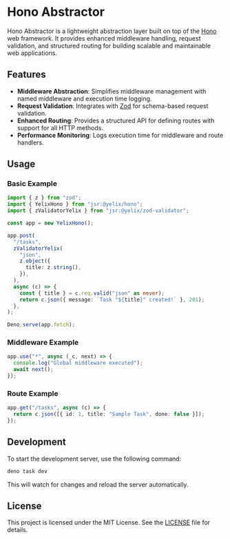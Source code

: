 # Hono Abstractor

Hono Abstractor is a lightweight abstraction layer built on top of the
[Hono](https://github.com/honojs/hono) web framework. It provides enhanced
middleware handling, request validation, and structured routing for building
scalable and maintainable web applications.

## Features

- **Middleware Abstraction**: Simplifies middleware management with named
  middleware and execution time logging.
- **Request Validation**: Integrates with
  [Zod](https://github.com/colinhacks/zod) for schema-based request validation.
- **Enhanced Routing**: Provides a structured API for defining routes with
  support for all HTTP methods.
- **Performance Monitoring**: Logs execution time for middleware and route
  handlers.

## Usage

### Basic Example

```ts
import { z } from "zod";
import { YelixHono } from "jsr:@yelix/hono";
import { zValidatorYelix } from "jsr:@yelix/zod-validator";

const app = new YelixHono();

app.post(
  "/tasks",
  zValidatorYelix(
    "json",
    z.object({
      title: z.string(),
    }),
  ),
  async (c) => {
    const { title } = c.req.valid("json" as never);
    return c.json({ message: `Task "${title}" created!` }, 201);
  },
);

Deno.serve(app.fetch);
```

### Middleware Example

```ts
app.use("*", async (_c, next) => {
  console.log("Global middleware executed");
  await next();
});
```

### Route Example

```ts
app.get("/tasks", async (c) => {
  return c.json([{ id: 1, title: "Sample Task", done: false }]);
});
```

## Development

To start the development server, use the following command:

```bash
deno task dev
```

This will watch for changes and reload the server automatically.

## License

This project is licensed under the MIT License. See the [LICENSE](./LICENSE)
file for details.
